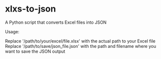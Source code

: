 # xlxs-to-json

A Python script that converts Excel files into JSON

Usage:

Replace '/path/to/your/excel/file.xlsx' with the actual path to your Excel file
Replace '/path/to/save/json_file.json' with the path and filename where you want to save the JSON output
